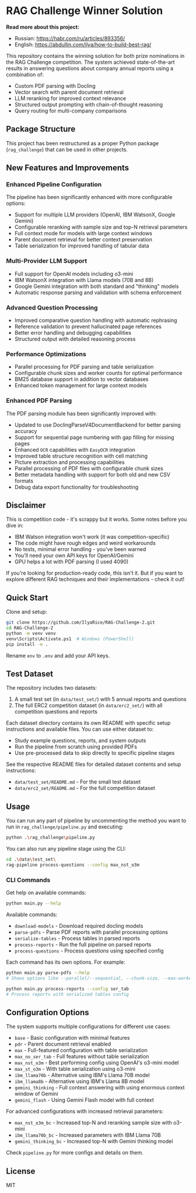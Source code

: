 # RAG Challenge Winner Solution

**Read more about this project:**
- Russian: https://habr.com/ru/articles/893356/
- English: https://abdullin.com/ilya/how-to-build-best-rag/

This repository contains the winning solution for both prize nominations in the RAG Challenge competition. The system achieved state-of-the-art results in answering questions about company annual reports using a combination of:

- Custom PDF parsing with Docling
- Vector search with parent document retrieval
- LLM reranking for improved context relevance
- Structured output prompting with chain-of-thought reasoning
- Query routing for multi-company comparisons

## Package Structure

This project has been restructured as a proper Python package (`rag_challenge`) that can be used in other projects.

## New Features and Improvements

### Enhanced Pipeline Configuration
The pipeline has been significantly enhanced with more configurable options:
- Support for multiple LLM providers (OpenAI, IBM WatsonX, Google Gemini)
- Configurable reranking with sample size and top-N retrieval parameters
- Full context mode for models with large context windows
- Parent document retrieval for better context preservation
- Table serialization for improved handling of tabular data

### Multi-Provider LLM Support
- Full support for OpenAI models including o3-mini
- IBM WatsonX integration with Llama models (70B and 8B)
- Google Gemini integration with both standard and "thinking" models
- Automatic response parsing and validation with schema enforcement

### Advanced Question Processing
- Improved comparative question handling with automatic rephrasing
- Reference validation to prevent hallucinated page references
- Better error handling and debugging capabilities
- Structured output with detailed reasoning process

### Performance Optimizations
- Parallel processing for PDF parsing and table serialization
- Configurable chunk sizes and worker counts for optimal performance
- BM25 database support in addition to vector databases
- Enhanced token management for large context models

### Enhanced PDF Parsing
The PDF parsing module has been significantly improved with:
- Updated to use DoclingParseV4DocumentBackend for better parsing accuracy
- Support for sequential page numbering with gap filling for missing pages
- Enhanced `OCR` capabilities with `EasyOCR` integration
- Improved table structure recognition with cell matching
- Picture extraction and processing capabilities
- Parallel processing of PDF files with configurable chunk sizes
- Better metadata handling with support for both old and new CSV formats
- Debug data export functionality for troubleshooting

## Disclaimer

This is competition code - it's scrappy but it works. Some notes before you dive in:

- IBM Watson integration won't work (it was competition-specific)
- The code might have rough edges and weird workarounds
- No tests, minimal error handling - you've been warned
- You'll need your own API keys for OpenAI/Gemini
- GPU helps a lot with PDF parsing (I used 4090)

If you're looking for production-ready code, this isn't it. But if you want to explore different RAG techniques and their implementations - check it out!

## Quick Start

Clone and setup:
```bash
git clone https://github.com/IlyaRice/RAG-Challenge-2.git
cd RAG-Challenge-2
python -m venv venv
venv\Scripts\Activate.ps1  # Windows (PowerShell)
pip install -e .
```

Rename `env` to `.env` and add your API keys.

## Test Dataset

The repository includes two datasets:

1. A small test set (in `data/test_set/`) with 5 annual reports and questions
2. The full ERC2 competition dataset (in `data/erc2_set/`) with all competition questions and reports

Each dataset directory contains its own README with specific setup instructions and available files. You can use either dataset to:

- Study example questions, reports, and system outputs
- Run the pipeline from scratch using provided PDFs
- Use pre-processed data to skip directly to specific pipeline stages

See the respective README files for detailed dataset contents and setup instructions:
- `data/test_set/README.md` - For the small test dataset
- `data/erc2_set/README.md` - For the full competition dataset

## Usage

You can run any part of pipeline by uncommenting the method you want to run in `rag_challenge/pipeline.py` and executing:
```bash
python .\rag_challenge\pipeline.py
```

You can also run any pipeline stage using the CLI:
```bash
cd .\data\test_set\
rag-pipeline process-questions --config max_nst_o3m
```

### CLI Commands

Get help on available commands:
```bash
python main.py --help
```

Available commands:
- `download-models` - Download required docling models
- `parse-pdfs` - Parse PDF reports with parallel processing options
- `serialize-tables` - Process tables in parsed reports
- `process-reports` - Run the full pipeline on parsed reports
- `process-questions` - Process questions using specified config

Each command has its own options. For example:
```bash
python main.py parse-pdfs --help
# Shows options like --parallel/--sequential, --chunk-size, --max-workers

python main.py process-reports --config ser_tab
# Process reports with serialized tables config
```

## Configuration Options

The system supports multiple configurations for different use cases:

- `base` - Basic configuration with minimal features
- `pdr` - Parent document retrieval enabled
- `max` - Full-featured configuration with table serialization
- `max_no_ser_tab` - Full features without table serialization
- `max_nst_o3m` - Best performing config using OpenAI's o3-mini model
- `max_st_o3m` - With table serialization using o3-mini
- `ibm_llama70b` - Alternative using IBM's Llama 70B model
- `ibm_llama8b` - Alternative using IBM's Llama 8B model
- `gemini_thinking` - Full context answering with using enormous context window of Gemini
- `gemini_flash` - Using Gemini Flash model with full context

For advanced configurations with increased retrieval parameters:
- `max_nst_o3m_bc` - Increased top-N and reranking sample size with o3-mini
- `ibm_llama70b_bc` - Increased parameters with IBM Llama 70B
- `gemini_thinking_bc` - Increased top-N with Gemini thinking model

Check `pipeline.py` for more configs and details on them.

## License

MIT